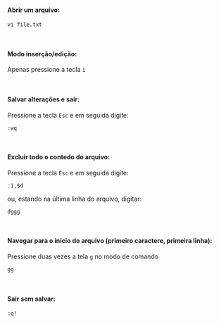 #### Abrir um arquivo:
``` 
vi file.txt
```

<br>

#### Modo inserção/edição:
Apenas pressione a tecla `i`

<br>

#### Salvar alterações e sair:
Pressione a tecla `Esc` e em seguida digite:
``` 
:wq
```

<br>

#### Excluir todo o contedo do arquivo:
Pressione a tecla `Esc` e em seguida digite:
``` 
:1,$d
```

ou, estando na última linha do arquivo, digitar:
``` 
dggg
```

<br>

#### Navegar para o início do arquivo (primeiro caractere, primeira linha):
Pressione duas vezes a tela `g` no modo de comando
``` 
gg
```

<br>

#### Sair sem salvar:
``` 
:q!
```

<br>
